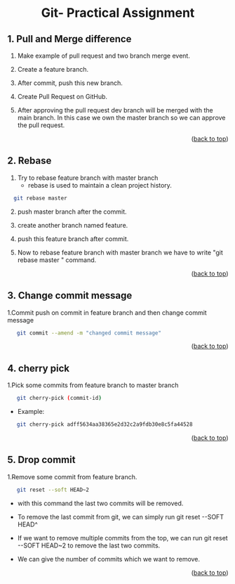 <a name="readme-top"></a>

<h1 align="center">Git- Practical Assignment</h1> 

## 1. Pull and Merge difference

1. Make example of pull request and two branch merge event.
2. Create a feature branch.

3. After commit, push this new branch.

4. Create Pull Request on GitHub.

5. After approving the pull request dev branch will be merged with the main branch. In this case we own the master branch so we can approve the pull request.

<p align="right">(<a href="#readme-top">back to top</a>)</p>

## 2. Rebase
 
1. Try to rebase feature branch with master branch
    * rebase is used to maintain a clean project history.
   
  ```sh 
    git rebase master
  ```
  
 2. push master branch after the commit.

 3. create another branch named feature.

 4. push this feature branch after commit.

 5. Now to rebase feature branch with master branch we have to write "git rebase master " command.

<p align="right">(<a href="#readme-top">back to top</a>)</p>


## 3. Change commit message
 1.Commit push on commit in feature branch and then change commit message
  ```sh 
     git commit --amend -m "changed commit message" 
  ```
 
<p align="right">(<a href="#readme-top">back to top</a>)</p>

 
## 4. cherry pick
 1.Pick some commits from feature branch to master branch
  ```sh 
     git cherry-pick (commit-id)  
  ```
  * Example:
  ```sh 
     git cherry-pick adff5634aa38365e2d32c2a9fdb30e8c5fa44528
  ```

<p align="right">(<a href="#readme-top">back to top</a>)</p>

  
 ## 5. Drop commit
  1.Remove some commit from feature branch.
   ```sh 
      git reset --soft HEAD~2 
   ```
  * with this command the last two commits will be removed.

  * To remove the last commit from git, we can simply run git reset --SOFT HEAD^

  * If we want to remove multiple commits from the top, we can run git reset --SOFT HEAD~2 to remove the last two commits.

  * We can give the number of commits which we want to remove.

<p align="right">(<a href="#readme-top">back to top</a>)</p>

